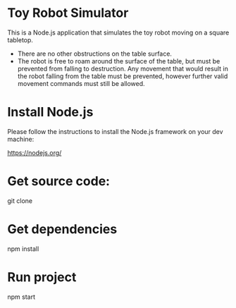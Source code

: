 # Toy Robot Simulator

This is a Node.js application that simulates the toy robot moving on a square tabletop.
- There are no other obstructions on the table surface.
- The robot is free to roam around the surface of the table, but must be
  prevented from falling to destruction. Any movement that would result in the
  robot falling from the table must be prevented, however further valid
  movement commands must still be allowed.

# Install Node.js

Please follow the instructions to install the Node.js framework on your dev machine:

https://nodejs.org/


# Get source code:
git clone 

# Get dependencies
npm install

# Run project
npm start




